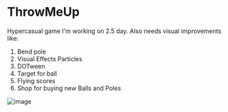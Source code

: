# ThrowMeUp
Hypercasual game I'm working on 2.5 day. 
Also needs visual improvements like: <br/>
 1. Bend pole
 2. Visual Effects Particles
 3. DOTween
 4. Target for ball  
 5. Flying scores
 6. Shop for buying new Balls and Poles
 
![image](https://user-images.githubusercontent.com/57590394/169646236-247805e8-c64c-42df-aeb0-3479b764a75b.png)
